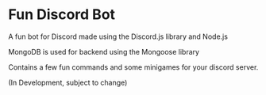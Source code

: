 # Fun Discord Bot
A fun bot for Discord made using the Discord.js library and Node.js

MongoDB is used for backend using the Mongoose library

Contains a few fun commands and some minigames for your discord server. 

(In Development, subject to change)
